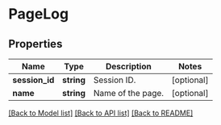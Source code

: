 # PageLog

## Properties
Name | Type | Description | Notes
------------ | ------------- | ------------- | -------------
**session_id** | **string** | Session ID. | [optional] 
**name** | **string** | Name of the page. | [optional] 

[[Back to Model list]](../README.md#documentation-for-models) [[Back to API list]](../README.md#documentation-for-api-endpoints) [[Back to README]](../README.md)


